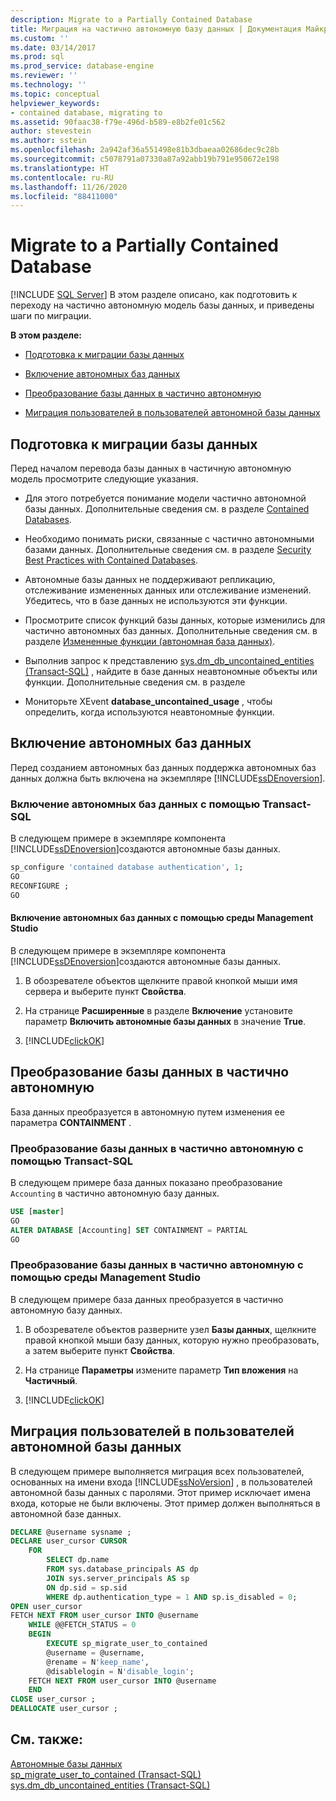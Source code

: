 ```yaml
---
description: Migrate to a Partially Contained Database
title: Миграция на частично автономную базу данных | Документация Майкрософт
ms.custom: ''
ms.date: 03/14/2017
ms.prod: sql
ms.prod_service: database-engine
ms.reviewer: ''
ms.technology: ''
ms.topic: conceptual
helpviewer_keywords:
- contained database, migrating to
ms.assetid: 90faac38-f79e-496d-b589-e8b2fe01c562
author: stevestein
ms.author: sstein
ms.openlocfilehash: 2a942af36a551498e81b3dbaeaa02686dec9c28b
ms.sourcegitcommit: c5078791a07330a87a92abb19b791e950672e198
ms.translationtype: HT
ms.contentlocale: ru-RU
ms.lasthandoff: 11/26/2020
ms.locfileid: "88411000"
---
```

# <a name="migrate-to-a-partially-contained-database"></a>Migrate to a Partially Contained Database
 [!INCLUDE [SQL Server](../../includes/applies-to-version/sqlserver.md)]
  В этом разделе описано, как подготовить к переходу на частично автономную модель базы данных, и приведены шаги по миграции.  
  
 **В этом разделе:**  
  
-   [Подготовка к миграции базы данных](#prepare)  
  
-   [Включение автономных баз данных](#enable)  
  
-   [Преобразование базы данных в частично автономную](#convert)  
  
-   [Миграция пользователей в пользователей автономной базы данных](#users)  
  
##  <a name="preparing-to-migrate-a-database"></a><a name="prepare"></a> Подготовка к миграции базы данных  
 Перед началом перевода базы данных в частичную автономную модель просмотрите следующие указания.  
  
-   Для этого потребуется понимание модели частично автономной базы данных. Дополнительные сведения см. в разделе [Contained Databases](../../relational-databases/databases/contained-databases.md).  
  
-   Необходимо понимать риски, связанные с частично автономными базами данных. Дополнительные сведения см. в разделе [Security Best Practices with Contained Databases](../../relational-databases/databases/security-best-practices-with-contained-databases.md).  
  
-   Автономные базы данных не поддерживают репликацию, отслеживание измененных данных или отслеживание изменений. Убедитесь, что в базе данных не используются эти функции.  
  
-   Просмотрите список функций базы данных, которые изменились для частично автономных баз данных. Дополнительные сведения см. в разделе [Измененные функции (автономная база данных)](../../relational-databases/databases/modified-features-contained-database.md).  
  
-   Выполнив запрос к представлению [sys.dm_db_uncontained_entities (Transact-SQL)](../../relational-databases/system-dynamic-management-views/sys-dm-db-uncontained-entities-transact-sql.md) , найдите в базе данных неавтономные объекты или функции. Дополнительные сведения см. в разделе  
  
-   Мониторьте XEvent **database_uncontained_usage** , чтобы определить, когда используются неавтономные функции.  
  
##  <a name="enable-contained-databases"></a><a name="enable"></a> Включение автономных баз данных  
 Перед созданием автономных баз данных поддержка автономных баз данных должна быть включена на экземпляре [!INCLUDE[ssDEnoversion](../../includes/ssdenoversion-md.md)].  
  
### <a name="enabling-contained-databases-using-transact-sql"></a>Включение автономных баз данных с помощью Transact-SQL  
 В следующем примере в экземпляре компонента [!INCLUDE[ssDEnoversion](../../includes/ssdenoversion-md.md)]создаются автономные базы данных.  
  
```sql  
sp_configure 'contained database authentication', 1;  
GO  
RECONFIGURE ;  
GO  
```  
  
#### <a name="enabling-contained-databases-using-management-studio"></a>Включение автономных баз данных с помощью среды Management Studio  
 В следующем примере в экземпляре компонента [!INCLUDE[ssDEnoversion](../../includes/ssdenoversion-md.md)]создаются автономные базы данных.  
  
1.  В обозревателе объектов щелкните правой кнопкой мыши имя сервера и выберите пункт **Свойства**.  
  
2.  На странице **Расширенные** в разделе **Включение** установите параметр **Включить автономные базы данных** в значение **True**.  
  
3.  [!INCLUDE[clickOK](../../includes/clickok-md.md)]  

##  <a name="converting-a-database-to-partially-contained"></a><a name="convert"></a> Преобразование базы данных в частично автономную  
 База данных преобразуется в автономную путем изменения ее параметра **CONTAINMENT** .  
  
### <a name="converting-a-database-to-partially-contained-using-transact-sql"></a>Преобразование базы данных в частично автономную с помощью Transact-SQL  
 В следующем примере база данных показано преобразование `Accounting` в частично автономную базу данных.  
  
```sql  
USE [master]  
GO  
ALTER DATABASE [Accounting] SET CONTAINMENT = PARTIAL  
GO  
```  
  
### <a name="converting-a-database-to-partially-contained-using-management-studio"></a>Преобразование базы данных в частично автономную с помощью среды Management Studio  
 В следующем примере база данных преобразуется в частично автономную базу данных.  
  
1.  В обозревателе объектов разверните узел **Базы данных**, щелкните правой кнопкой мыши базу данных, которую нужно преобразовать, а затем выберите пункт **Свойства**.  
  
2.  На странице **Параметры** измените параметр **Тип вложения** на **Частичный**.  
  
3.  [!INCLUDE[clickOK](../../includes/clickok-md.md)]  
  
##  <a name="migrating-users-to-contained-database-users"></a><a name="users"></a> Миграция пользователей в пользователей автономной базы данных  
 В следующем примере выполняется миграция всех пользователей, основанных на имени входа [!INCLUDE[ssNoVersion](../../includes/ssnoversion-md.md)] , в пользователей автономной базы данных с паролями. Этот пример исключает имена входа, которые не были включены. Этот пример должен выполняться в автономной базе данных.  
  
```sql  
DECLARE @username sysname ;  
DECLARE user_cursor CURSOR  
    FOR   
        SELECT dp.name   
        FROM sys.database_principals AS dp  
        JOIN sys.server_principals AS sp   
        ON dp.sid = sp.sid  
        WHERE dp.authentication_type = 1 AND sp.is_disabled = 0;  
OPEN user_cursor  
FETCH NEXT FROM user_cursor INTO @username  
    WHILE @@FETCH_STATUS = 0  
    BEGIN  
        EXECUTE sp_migrate_user_to_contained   
        @username = @username,  
        @rename = N'keep_name',  
        @disablelogin = N'disable_login';  
    FETCH NEXT FROM user_cursor INTO @username  
    END  
CLOSE user_cursor ;  
DEALLOCATE user_cursor ;  
```  
  
## <a name="see-also"></a>См. также:  
 [Автономные базы данных](../../relational-databases/databases/contained-databases.md)   
 [sp_migrate_user_to_contained (Transact-SQL)](../../relational-databases/system-stored-procedures/sp-migrate-user-to-contained-transact-sql.md)   
 [sys.dm_db_uncontained_entities (Transact-SQL)](../../relational-databases/system-dynamic-management-views/sys-dm-db-uncontained-entities-transact-sql.md)  
  
  
